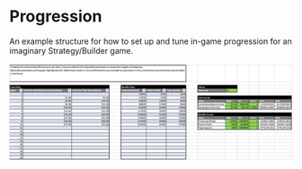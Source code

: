 # Progression
An example structure for how to set up and tune in-game progression for an imaginary Strategy/Builder game. </br></br>
![Progression](images/build_prog.png)